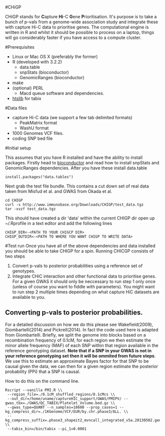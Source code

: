#CHiGP

CHiGP stands for **C**apture **Hi**-C **G**ene **P**rioritisation. It's purpose is to take a bunch of p-vals from a genome-wide association study and integrate these with capture Hi-C data to prioritise genes. The computational engine is written in R and whilst it should be possible to process on a laptop, things will go considerably faster if you have access to a compute cluster.

#Prerequisites

  * Linux or Mac OS X (preferably the former)
  * R (developed with 3.2.2)
    * data.table
    * snpStats (bioconductor)
    * GenomicRanges (bioconductor)
  * make
  * (optional) PERL
    * Macd queue software and dependencies.
  * [htslib](https://github.com/samtools/htslib) for tabix


#Data files

  * capture Hi-C data (we support a few tab delimited formats)
    * PeakMatrix format
    * WashU format
  * 1000 Genomes VCF files.
  * coding SNP bed file
  
#Initial setup

This assumes that you have R installed and have the ability to install packages. Firstly head to [bioconductor](https://www.bioconductor.org/install/) and read how to install snpStats and GenomicRanges dependencies. After you have these install data.table

```
install.packages("data.tables")
```
Next grab the test file bundle. This contains a cut down set of real data taken from Misfud et al. and GWAS from Okada et al.
```
cd CHIGP
curl -s http://www.immunobase.org/Downloads/CHIGP/test_data.tgz
tar -xvzf test_data.tgz
```
This should have created a dir 'data' within the current CHIGP dir 
open up ~/.Rprofile in a text editor and add the following lines
```
CHIGP_DIR<-<PATH TO YOUR CHIGCP DIR>
CHIGP_OUTDIR<-<PATH TO WHERE YOU WANT CHIGP TO WRITE DATA>
```



#Test run
Once you have all of the above dependencies and data installed you should be able to take CHIGP for a spin. Running CHICGP consists of two steps
  1. Convert p-vals to posterior probabilities using a reference set of genotypes.
  2. Integrate CHiC interaction and other functional data to prioritise genes.
For a given GWAS it should only be neccessary to run step 1 only once (unless of course you want to fiddle with parameters). You might want to run step 2 multiple times depending on what capture HiC datasets are available to you.

## Converting p-vals to posterior probabilities.

For a detailed discussion on how we do this please see Wakefield(2009), Giombartelli(2014) and Pickrell(2014). In fact the code used here is adapted from Giombartelli. Briefly, we split the genome into blocks based on a recombination frequency of 0.1cM, for each region we then estimate the minor allele frequency (MAF) of each SNP within that region available in the reference genotyping dataset. **Note that if a SNP in your GWAS is not in your reference genotyping set then it will be ommited from future steps**. We use this to estimate an approximate Bayes factor for that SNP to be causal given the data, we can then for a given region estimate the posterior probability (PPi) that a SNP is causal. 

How to do this on the command line.
```
Rscript --vanilla PMI.R \\
 --region_file=./0.1cM_shuffled_regions/0.1cMcs \\
 --out_dir=/home/uname/captureHIC_support/GWAS/PMIPV/ --gwas_tbx=./GWAS/QC_TABIX/Platelet_Volume.bed.gz \\
 --gwas_type=QUANT --n_samples=18600 --prop_cases=1 --kg_compress_dir=./1KGenome/VCF/EUR/by.chr.phase3/ALL. \\
 --kg_compress_suffix=.phase3_shapeit2_mvncall_integrated_v5a.20130502.genotypes.EUR.vcf.gz \\
 --tabix_bin=/bin/tabix --pi_1=0.0001 
